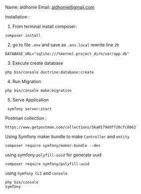 Name: aldhonie
Email: aldhonie@gmail.com

Installation :
1. From terminal install composer: 
```
composer install
```
2. go to file `.env` and save as `.env.local`
rewrite line `29`
```
DATABASE_URL="sqlite:///%kernel.project_dir%/var/app.db"
```
3. Execute create database 
```
php bin/console doctrine:database:create
```
4. Run Migration 
```
php bin/console make:migration
```
5. Serve Application 
```
 symfony server:start
```


Postman collection : 
```
https://www.getpostman.com/collections/56a0179ddff20cfc8b62
```

Using Symfony maker bundle to make `Controller` and `entity` 
```
composer require symfony/maker-bundle --dev
```


using symfony `polyfill-uuid` for generate uuid
```
composer require symfony/polyfill-uuid
```

using `Symfony CLI` and `console`
```
php bin/console
symfony
```


